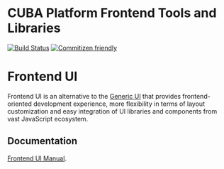 # CUBA Platform Frontend Tools and Libraries

[![Build Status](https://travis-ci.org/cuba-platform/frontend.svg?branch=master)](https://travis-ci.org/cuba-platform/frontend)
[![Commitizen friendly](https://img.shields.io/badge/commitizen-friendly-brightgreen.svg)](http://commitizen.github.io/cz-cli/)

# Frontend UI

Frontend UI is an alternative to the [Generic UI](https://doc.cuba-platform.com/manual-latest/gui_framework.html) that provides frontend-oriented development experience, more flexibility in terms of layout customization and easy integration of UI libraries and components from vast JavaScript ecosystem.

## Documentation

[Frontend UI Manual](https://cuba-platform.github.io/frontend).
